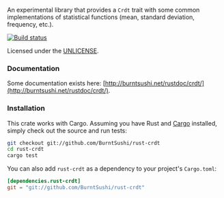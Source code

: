 An experimental library that provides a `Crdt` trait with some common
implementations of statistical functions (mean, standard deviation, frequency, 
etc.).

[![Build status](https://api.travis-ci.org/BurntSushi/rust-crdt.png)](https://travis-ci.org/BurntSushi/rust-crdt)

Licensed under the [UNLICENSE](http://unlicense.org).


### Documentation

Some documentation exists here:
[http://burntsushi.net/rustdoc/crdt/](http://burntsushi.net/rustdoc/crdt/).


### Installation

This crate works with Cargo. Assuming you have Rust and
[Cargo](http://crates.io/) installed, simply check out the source and run 
tests:

```bash
git checkout git://github.com/BurntSushi/rust-crdt
cd rust-crdt
cargo test
```

You can also add `rust-crdt` as a dependency to your project's `Cargo.toml`:

```toml
[dependencies.rust-crdt]
git = "git://github.com/BurntSushi/rust-crdt"
```

